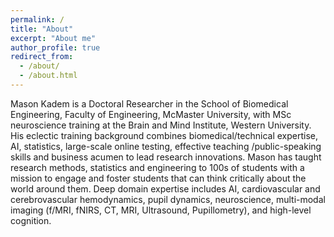 ```yaml
---
permalink: /
title: "About"
excerpt: "About me"
author_profile: true
redirect_from: 
  - /about/
  - /about.html
---
```


<p>Mason Kadem is a Doctoral Researcher in the School of Biomedical Engineering, Faculty of Engineering, McMaster University, with MSc neuroscience training at the Brain and Mind Institute, Western University. His eclectic training background combines biomedical/technical expertise, AI, statistics, large-scale online testing, effective teaching /public-speaking skills and business acumen to lead research innovations. Mason has taught research methods, statistics and engineering to 100s of students with a mission to engage and foster students that can think critically about the world around them. Deep domain expertise includes AI, cardiovascular and cerebrovascular hemodynamics, pupil dynamics, neuroscience, multi-modal imaging (f/MRI, fNIRS, CT, MRI, Ultrasound, Pupillometry), and high-level cognition.</p>
